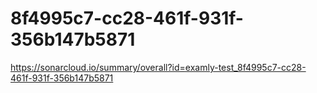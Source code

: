 # 8f4995c7-cc28-461f-931f-356b147b5871
https://sonarcloud.io/summary/overall?id=examly-test_8f4995c7-cc28-461f-931f-356b147b5871
